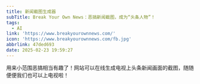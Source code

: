 ```yaml
---
title: 新闻截图生成器
subTitle: Break Your Own News：恶搞新闻截图，成为“头条人物”！
tags:
  - AI
link: 'https://www.breakyourownnews.com/'
icon: 'https://www.breakyourownnews.com/fb.jpg'
abbrlink: 47ded693
date: 2025-02-23 19:59:27
---
```


用来小范围恶搞相当有趣了！网站可以在线生成电视上头条新闻画面的截图，随随便便我们也可以上电视啦！